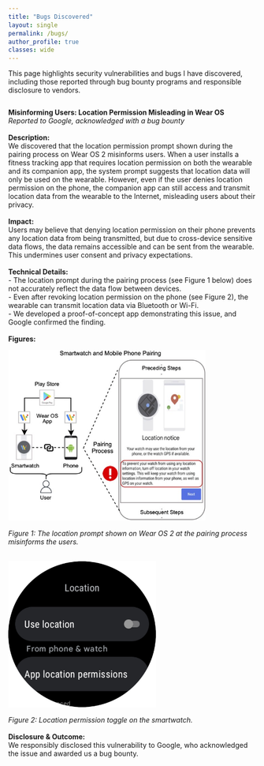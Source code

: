 ```yaml
---
title: "Bugs Discovered"
layout: single
permalink: /bugs/
author_profile: true
classes: wide
---
```


<style>
.page__title {
    color: #494e52 !important;
    font-weight: bold;
}
.page__content {
    font-size: 1em;
    color: #494e52;
}
</style>

<div class="bugs-intro">
This page highlights security vulnerabilities and bugs I have discovered, including those reported through bug bounty programs and responsible disclosure to vendors.
</div>

<!-- Add your detailed bug discovery content here, e.g., bug titles, affected systems, dates, and outcomes. -->

<div style="margin-bottom: 2em;"></div>
<div>
  <b>Misinforming Users: Location Permission Misleading in Wear OS</b><br>
  <i>Reported to Google, acknowledged with a bug bounty</i>
  <br><br>
  <b>Description:</b><br>
  We discovered that the location permission prompt shown during the pairing process on Wear OS 2 misinforms users. When a user installs a fitness tracking app that requires location permission on both the wearable and its companion app, the system prompt suggests that location data will only be used on the wearable. However, even if the user denies location permission on the phone, the companion app can still access and transmit location data from the wearable to the Internet, misleading users about their privacy.
  <br><br>
  <b>Impact:</b><br>
  Users may believe that denying location permission on their phone prevents any location data from being transmitted, but due to cross-device sensitive data flows, the data remains accessible and can be sent from the wearable. This undermines user consent and privacy expectations.
  <br><br>
  <b>Technical Details:</b><br>
  - The location prompt during the pairing process (see Figure 1 below) does not accurately reflect the data flow between devices.<br>
  - Even after revoking location permission on the phone (see Figure 2), the wearable can transmit location data via Bluetooth or Wi-Fi.<br>
  - We developed a proof-of-concept app demonstrating this issue, and Google confirmed the finding.
  <br><br>
  <b>Figures:</b><br>
  <img src="/assets/images/figure1_wearos_location_prompt.jpg" alt="Wear OS Location Prompt Misinforming Users" style="max-width: 400px; margin: 1em 0;"><br>
  <i>Figure 1: The location prompt shown on Wear OS 2 at the pairing process misinforms the users.</i>
  <br><br>
  <img src="/assets/images/figure2_wearos_location_toggle.jpg" alt="Wear OS Location Toggle" style="max-width: 300px; margin: 1em 0;"><br>
  <i>Figure 2: Location permission toggle on the smartwatch.</i>
  <br><br>
  <b>Disclosure & Outcome:</b><br>
  We responsibly disclosed this vulnerability to Google, who acknowledged the issue and awarded us a bug bounty.
</div>
<div style="margin-bottom: 2em;"></div> 
